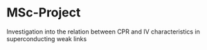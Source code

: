 # MSc-Project
Investigation into the relation between CPR and IV characteristics in superconducting weak links

